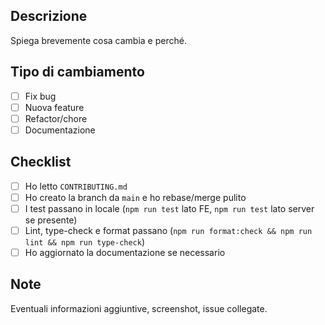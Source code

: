 ## Descrizione
Spiega brevemente cosa cambia e perché.

## Tipo di cambiamento
- [ ] Fix bug
- [ ] Nuova feature
- [ ] Refactor/chore
- [ ] Documentazione

## Checklist
- [ ] Ho letto `CONTRIBUTING.md`
- [ ] Ho creato la branch da `main` e ho rebase/merge pulito
- [ ] I test passano in locale (`npm run test` lato FE, `npm run test` lato server se presente)
- [ ] Lint, type-check e format passano (`npm run format:check && npm run lint && npm run type-check`)
- [ ] Ho aggiornato la documentazione se necessario

## Note
Eventuali informazioni aggiuntive, screenshot, issue collegate.

